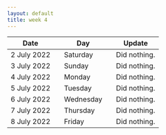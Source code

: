 ```yaml
---
layout: default
title: week 4
---
```


|Date        ||Day          ||Update
| -----------|-|------------|-|-------------|
2 July 2022 ||Saturday        ||  Did nothing.
3 July 2022 ||Sunday        ||  Did nothing.
4 July 2022 ||Monday        ||  Did nothing.
5 July 2022 ||Tuesday        ||  Did nothing.
6 July 2022 ||Wednesday        ||  Did nothing.
7 July 2022 ||Thursday        ||  Did nothing.
8 July 2022 ||Friday        ||  Did nothing.